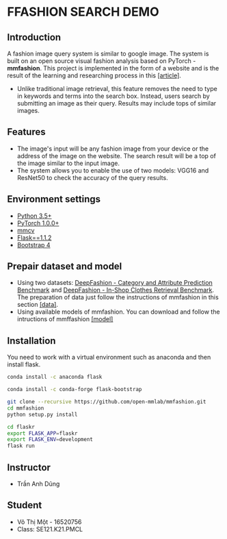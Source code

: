 
# FFASHION SEARCH DEMO

## Introduction
A fashion image query system is similar to google image. The system is built on an open source visual fashion analysis based on PyTorch - **mmfashion**.
This project is implemented in the form of a website and is the result of the learning  and researching process in this [[article]](https://www.cv-foundation.org/openaccess/content_cvpr_2016/papers/Liu_DeepFashion_Powering_Robust_CVPR_2016_paper.pdf).
- Unlike traditional image retrieval, this feature removes the need to type in keywords and terms into the search box. Instead, users search by submitting an image as their query. Results may include tops of similar images.

## Features
- The image's input will be any fashion image from your device or the address of the image on the website. The search result will be a top of the image similar to the input image.
- The system allows you to enable the use of two models: VGG16 and ResNet50 to check the accuracy of the query results.

## Environment settings

- [Python 3.5+](https://www.python.org/)
- [PyTorch 1.0.0+](https://pytorch.org/)
- [mmcv](https://github.com/open-mmlab/mmcv)
- [Flask==1.1.2](https://flask.palletsprojects.com/en/1.1.x/installation/)
- [Bootstrap 4](https://github.com/greyli/bootstrap-flask)
## Prepair dataset and model

- Using two datasets: [DeepFashion - Category and Attribute Prediction Benchmark](http://mmlab.ie.cuhk.edu.hk/projects/DeepFashion/AttributePrediction.html) and [DeepFashion - In-Shop Clothes Retrieval Benchmark](http://mmlab.ie.cuhk.edu.hk/projects/DeepFashion/InShopRetrieval.html). The preparation of data just follow the instructions of mmfashion in this section [[data]](https://github.com/open-mmlab/mmfashion/blob/master/docs/DATA_PREPARATION.md).
- Using available models of mmfashion. You can download and follow the intructions of mmffashion [[model]](https://github.com/open-mmlab/mmfashion/blob/master/docs/DATA_PREPARATION.md)

## Installation
You need to work with a virtual environment such as anaconda and then install flask.
```sh
conda install -c anaconda flask
```
```sh
conda install -c conda-forge flask-bootstrap
```

```sh
git clone --recursive https://github.com/open-mmlab/mmfashion.git
cd mmfashion
python setup.py install
```
```sh
cd flaskr
export FLASK_APP=flaskr
export FLASK_ENV=development
flask run
```
## Instructor
- Trần Anh Dũng

## Student
- Võ Thị Một - 16520756
- Class: SE121.K21.PMCL
